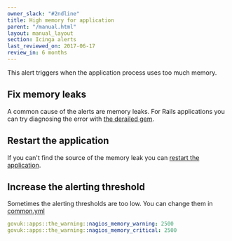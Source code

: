 ```yaml
---
owner_slack: "#2ndline"
title: High memory for application
parent: "/manual.html"
layout: manual_layout
section: Icinga alerts
last_reviewed_on: 2017-06-17
review_in: 6 months
---
```


This alert triggers when the application process uses too much memory.

## Fix memory leaks

A common cause of the alerts are memory leaks. For Rails applications you
can try diagnosing the error with [the derailed gem][derailed].

[derailed]: https://github.com/schneems/derailed_benchmarks

## Restart the application

If you can't find the source of the memory leak you can [restart the application](/manual/restart-application.html).

## Increase the alerting threshold

Sometimes the alerting thresholds are too low. You can change them in
[common.yml][common]

```yml
govuk::apps::the_warning::nagios_memory_warning: 2500
govuk::apps::the_warning::nagios_memory_critical: 2500
```

[common]: https://github.com/alphagov/govuk-puppet/blob/master/hieradata/common.yaml
